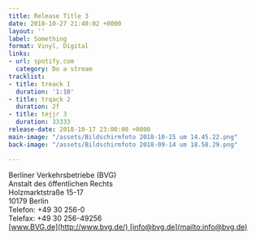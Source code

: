 ```yaml
---
title: Release Title 3
date: 2018-10-27 21:40:02 +0000
layout: ''
label: Something
format: Vinyl, Digital
links:
- url: spotify.com
  category: Do a stream
tracklist:
- title: treack 1
  duration: '1:10'
- title: trqack 2
  duration: 2f
- title: tejjr 3
  duration: 33333
release-date: 2018-10-17 23:00:00 +0000
main-image: "/assets/Bildschirmfoto 2018-10-15 um 14.45.22.png"
back-image: "/assets/Bildschirmfoto 2018-09-14 um 18.58.29.png"

---
```

Berliner Verkehrsbetriebe (BVG)  
Anstalt des öffentlichen Rechts  
Holzmarktstraße 15-17  
10179 Berlin  
Telefon: +49 30 256-0  
Telefax: +49 30 256-49256  
[www.BVG.de](http://www.bvg.de/) [info@bvg.de](mailto:info@bvg.de)